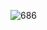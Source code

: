 ![686](https://github.com/skygitIG/Reels-since-july-2023/assets/117715724/220794a8-b54f-498b-be1b-263e260ded59)
